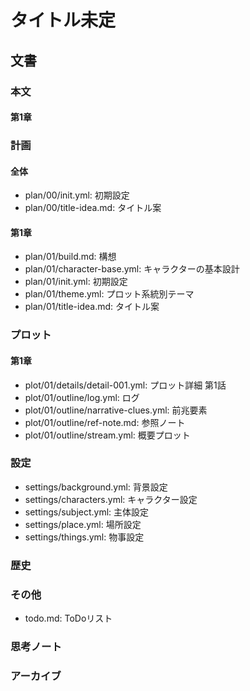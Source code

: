 # タイトル未定
## 文書
### 本文
#### 第1章

### 計画
#### 全体
- plan/00/init.yml:      初期設定
- plan/00/title-idea.md: タイトル案

#### 第1章
- plan/01/build.md:           構想
- plan/01/character-base.yml: キャラクターの基本設計
- plan/01/init.yml:           初期設定
- plan/01/theme.yml:          プロット系統別テーマ
- plan/01/title-idea.md:      タイトル案

### プロット
#### 第1章
- plot/01/details/detail-001.yml:      プロット詳細 第1話
- plot/01/outline/log.yml:             ログ
- plot/01/outline/narrative-clues.yml: 前兆要素
- plot/01/outline/ref-note.md:         参照ノート
- plot/01/outline/stream.yml:          概要プロット

### 設定
- settings/background.yml: 背景設定
- settings/characters.yml: キャラクター設定
- settings/subject.yml:    主体設定
- settings/place.yml:      場所設定
- settings/things.yml:     物事設定

### 歴史

### その他
- todo.md: ToDoリスト

### 思考ノート

### アーカイブ
